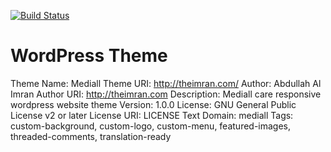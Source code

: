 [![Build Status](https://travis-ci.org/Automattic/_s.svg?branch=master)](https://travis-ci.org/Automattic/_s)

WordPress Theme
===
Theme Name: Mediall
Theme URI: http://theimran.com/
Author: Abdullah Al Imran
Author URI: http://theimran.com
Description: Mediall care responsive wordpress website theme
Version: 1.0.0
License: GNU General Public License v2 or later
License URI: LICENSE
Text Domain: mediall
Tags: custom-background, custom-logo, custom-menu, featured-images, threaded-comments, translation-ready